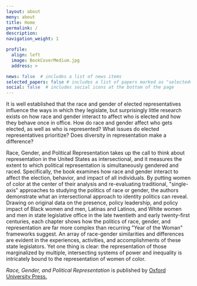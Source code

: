 ```yaml
---
layout: about
meny: about
title: Home
permalink: /
description: 
navigation_weight: 1

profile:
  align: left
  image: BookCoverMedium.jpg
  address: >

news: false  # includes a list of news items
selected_papers: false # includes a list of papers marked as "selected={true}"
social: false  # includes social icons at the bottom of the page
---
```

It is well established that the race and gender of elected representatives influence the ways in which they legislate, but surprisingly little research exists on how race and gender interact to affect who is elected and how they behave once in office. How do race and gender affect who gets elected, as well as who is represented? What issues do elected representatives prioritize? Does diversity in representation make a difference?

Race, Gender, and Political Representation takes up the call to think about representation in the United States as intersectional, and it measures the extent to which political representation is simultaneously gendered and raced. Specifically, the book examines how race and gender interact to affect the election, behavior, and impact of all individuals. By putting women of color at the center of their analysis and re-evaluating traditional, "single-axis" approaches to studying the politics of race or gender, the authors demonstrate what an intersectional approach to identity politics can reveal. Drawing on original data on the presence, policy leadership, and policy impact of Black women and men, Latinas and Latinos, and White women and men in state legislative office in the late twentieth and early twenty-first centuries, each chapter shows how the politics of race, gender, and representation are far more complex than recurring "Year of the Woman" frameworks suggest. An array of race-gender similarities and differences are evident in the experiences, activities, and accomplishments of these state legislators. Yet one thing is clear: the representation of those marginalized by multiple, intersecting systems of power and inequality is intricately bound to the representation of women of color.

<i>Race, Gender, and Political Representation</i> is published by <a href="https://global.oup.com/academic/product/race-gender-and-political-representation-9780197502174?cc=us&lang=en&#">Oxford University Press.</a>

